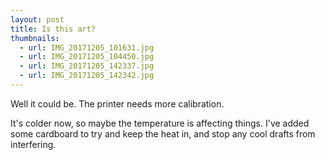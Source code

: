 ```yaml
---
layout: post
title: Is this art?
thumbnails:
  - url: IMG_20171205_101631.jpg
  - url: IMG_20171205_104450.jpg
  - url: IMG_20171205_142337.jpg
  - url: IMG_20171205_142342.jpg
---
```


Well it could be. The printer needs more calibration.

It's colder now, so maybe the temperature is affecting things. I've added some cardboard to try and keep the heat in, and stop any cool drafts from interfering.
